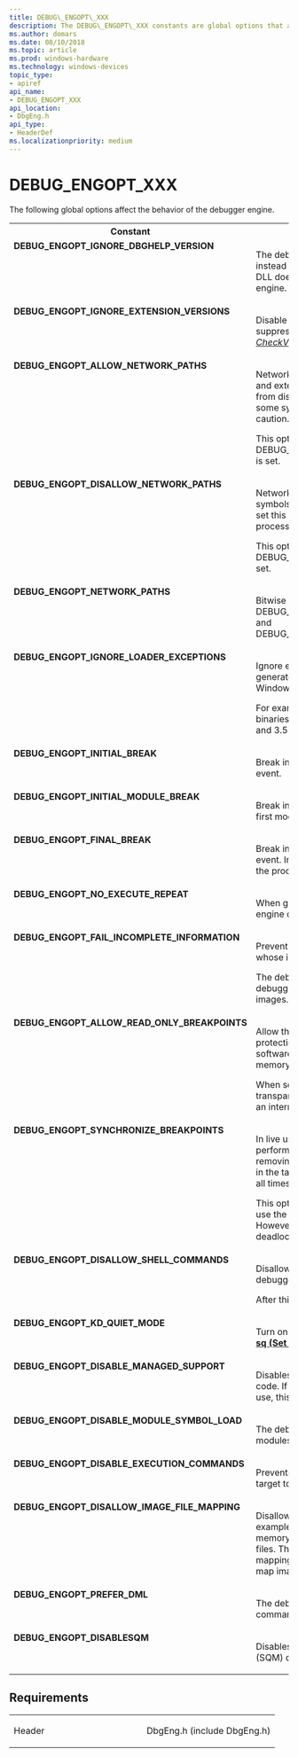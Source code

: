 ```yaml
---
title: DEBUG\_ENGOPT\_XXX
description: The DEBUG\_ENGOPT\_XXX constants are global options that affect the behavior of the debugger engine.
ms.author: domars
ms.date: 08/10/2018
ms.topic: article
ms.prod: windows-hardware
ms.technology: windows-devices
topic_type:
- apiref
api_name:
- DEBUG_ENGOPT_XXX
api_location:
- DbgEng.h
api_type:
- HeaderDef
ms.localizationpriority: medium
---
```


# DEBUG\_ENGOPT\_XXX

The following global options affect the behavior of the debugger engine.
<table>
<tr>
<th>Constant</th>
<th>Description</th>
</tr>
<tr VALIGN="top">
<td align="left" width="40%"><a id="DEBUG_ENGOPT_IGNORE_DBGHELP_VERSION"></a><a id="debug_engopt_ignore_dbghelp_version"></a><dl>
<dt><b>DEBUG_ENGOPT_IGNORE_DBGHELP_VERSION</b></dt>
</dl>
</td>
<td align="left" width="60%">
<p>The debugger engine generates a warning instead of an error if the version of the DbgHelp DLL does not match the version of the debugger engine.</p>
</td>
</tr>
<tr VALIGN="top">
<td align="left" width="40%"><a id="DEBUG_ENGOPT_IGNORE_EXTENSION_VERSIONS"></a><a id="debug_engopt_ignore_extension_versions"></a><dl>
<dt><b>DEBUG_ENGOPT_IGNORE_EXTENSION_VERSIONS</b></dt>
</dl>
</td>
<td align="left" width="60%">
<p>Disable version checking for extensions.  This suppresses the debugger engine's call to <a href="checkversion.md"><i>CheckVersion</i></a>.</p>
</td>
</tr>
<tr VALIGN="top">
<td align="left" width="40%"><a id="DEBUG_ENGOPT_ALLOW_NETWORK_PATHS"></a><a id="debug_engopt_allow_network_paths"></a><dl>
<dt><b>DEBUG_ENGOPT_ALLOW_NETWORK_PATHS</b></dt>
</dl>
</td>
<td align="left" width="60%">
<p>Network shares can be used for loading symbols and extensions. This option prevents the engine from disallowing network paths when debugging some system processes and should be used with caution.</p>
<p>This option cannot be set if DEBUG_ENGOPT_DISALLOW_NETWORK_PATHS is set.</p>
</td>
</tr>
<tr VALIGN="top">
<td align="left" width="40%"><a id="DEBUG_ENGOPT_DISALLOW_NETWORK_PATHS"></a><a id="debug_engopt_disallow_network_paths"></a><dl>
<dt><b>DEBUG_ENGOPT_DISALLOW_NETWORK_PATHS</b></dt>
</dl>
</td>
<td align="left" width="60%">
<p>Network shares cannot be used for loading symbols and extensions. The engine attempts to set this option when debugging some system processes.</p>
<p>This option cannot be set if DEBUG_ENGOPT_ALLOW_NETWORK_PATHS is set.</p>
</td>
</tr>
<tr VALIGN="top">
<td align="left" width="40%"><a id="DEBUG_ENGOPT_NETWORK_PATHS"></a><a id="debug_engopt_network_paths"></a><dl>
<dt><b>DEBUG_ENGOPT_NETWORK_PATHS</b></dt>
</dl>
</td>
<td align="left" width="60%">
<p>Bitwise OR of DEBUG_ENGOPT_ALLOW_NETWORK_PATHS and DEBUG_ENGOPT_DISALLOW_NETWORK_PATHS.</p>
</td>
</tr>
<tr VALIGN="top">
<td align="left" width="40%"><a id="DEBUG_ENGOPT_IGNORE_LOADER_EXCEPTIONS"></a><a id="debug_engopt_ignore_loader_exceptions"></a><dl>
<dt><b>DEBUG_ENGOPT_IGNORE_LOADER_EXCEPTIONS</b></dt>
</dl>
</td>
<td align="left" width="60%">
<p>Ignore expected first-chance exceptions that are generated by the loader in certain versions of Windows.</p>
<p>For example, this option allows Windows 3.51 binaries to run when debugging Windows 3.1 and 3.5 systems.</p>
</td>
</tr>
<tr VALIGN="top">
<td align="left" width="40%"><a id="DEBUG_ENGOPT_INITIAL_BREAK"></a><a id="debug_engopt_initial_break"></a><dl>
<dt><b>DEBUG_ENGOPT_INITIAL_BREAK</b></dt>
</dl>
</td>
<td align="left" width="60%">
<p>Break into the debugger at the target's initial event.</p>
</td>
</tr>
<tr VALIGN="top">
<td align="left" width="40%"><a id="DEBUG_ENGOPT_INITIAL_MODULE_BREAK"></a><a id="debug_engopt_initial_module_break"></a><dl>
<dt><b>DEBUG_ENGOPT_INITIAL_MODULE_BREAK</b></dt>
</dl>
</td>
<td align="left" width="60%">
<p>Break into the debugger when the target loads its first module.</p>
</td>
</tr>
<tr VALIGN="top">
<td align="left" width="40%"><a id="DEBUG_ENGOPT_FINAL_BREAK"></a><a id="debug_engopt_final_break"></a><dl>
<dt><b>DEBUG_ENGOPT_FINAL_BREAK</b></dt>
</dl>
</td>
<td align="left" width="60%">
<p>Break into the debugger at the target's final event. In a live user-mode target, this is when the process exits. It has no effect in kernel mode.</p>
</td>
</tr>
<tr VALIGN="top">
<td align="left" width="40%"><a id="DEBUG_ENGOPT_NO_EXECUTE_REPEAT"></a><a id="debug_engopt_no_execute_repeat"></a><dl>
<dt><b>DEBUG_ENGOPT_NO_EXECUTE_REPEAT</b></dt>
</dl>
</td>
<td align="left" width="60%">
<p>When given an empty command, the debugger engine does not repeat the last command.</p>
</td>
</tr>
<tr VALIGN="top">
<td align="left" width="40%"><a id="DEBUG_ENGOPT_FAIL_INCOMPLETE_INFORMATION"></a><a id="debug_engopt_fail_incomplete_information"></a><dl>
<dt><b>DEBUG_ENGOPT_FAIL_INCOMPLETE_INFORMATION</b></dt>
</dl>
</td>
<td align="left" width="60%">
<p>Prevent the debugger from loading modules whose images cannot be mapped.</p>
<p>The debugger attempts to load images when debugging minidumps that do not contain images.</p>
</td>
</tr>
<tr VALIGN="top">
<td align="left" width="40%"><a id="DEBUG_ENGOPT_ALLOW_READ_ONLY_BREAKPOINTS"></a><a id="debug_engopt_allow_read_only_breakpoints"></a><dl>
<dt><b>DEBUG_ENGOPT_ALLOW_READ_ONLY_BREAKPOINTS</b></dt>
</dl>
</td>
<td align="left" width="60%">
<p>Allow the debugger engine to manipulate page protections on the target to allow for setting software breakpoints in a read-only section of memory.</p>
<p>When setting software breakpoints, the engine transparently alters the target's memory to insert an interrupt instruction.</p>
</td>
</tr>
<tr VALIGN="top">
<td align="left" width="40%"><a id="DEBUG_ENGOPT_SYNCHRONIZE_BREAKPOINTS"></a><a id="debug_engopt_synchronize_breakpoints"></a><dl>
<dt><b>DEBUG_ENGOPT_SYNCHRONIZE_BREAKPOINTS</b></dt>
</dl>
</td>
<td align="left" width="60%">
<p>In live user-mode debugging, the engine  performs extra work when inserting and removing breakpoints to ensure that all <a href="controlling_threads_and_processes.md#threads">threads</a> in the target have a consistent breakpoint state at all times.</p>
<p>This option is useful when multiple threads can use the code for which the breakpoint is set. However, it can introduce the possibility of deadlocks.</p>
</td>
</tr>
<tr VALIGN="top">
<td align="left" width="40%"><a id="DEBUG_ENGOPT_DISALLOW_SHELL_COMMANDS"></a><a id="debug_engopt_disallow_shell_commands"></a><dl>
<dt><b>DEBUG_ENGOPT_DISALLOW_SHELL_COMMANDS</b></dt>
</dl>
</td>
<td align="left" width="60%">
<p>Disallow executing shell commands through the debugger.</p>
<p>After this option has been set, it cannot be unset.</p>
</td>
</tr>
<tr VALIGN="top">
<td align="left" width="40%"><a id="DEBUG_ENGOPT_KD_QUIET_MODE"></a><a id="debug_engopt_kd_quiet_mode"></a><dl>
<dt><b>DEBUG_ENGOPT_KD_QUIET_MODE</b></dt>
</dl>
</td>
<td align="left" width="60%">
<p>Turn on quiet mode. For more information, see <a href="sq__set_quiet_mode_.md"><b>sq (Set Quiet Mode)</b></a>. </p>
</td>
</tr>
<tr VALIGN="top">
<td align="left" width="40%"><a id="DEBUG_ENGOPT_DISABLE_MANAGED_SUPPORT"></a><a id="debug_engopt_disable_managed_support"></a><dl>
<dt><b>DEBUG_ENGOPT_DISABLE_MANAGED_SUPPORT</b></dt>
</dl>
</td>
<td align="left" width="60%">
<p>Disables debugger engine support for managed code. If support for managed code is already in use, this option has no effect.</p>
</td>
</tr>
<tr VALIGN="top">
<td align="left" width="40%"><a id="DEBUG_ENGOPT_DISABLE_MODULE_SYMBOL_LOAD"></a><a id="debug_engopt_disable_module_symbol_load"></a><dl>
<dt><b>DEBUG_ENGOPT_DISABLE_MODULE_SYMBOL_LOAD</b></dt>
</dl>
</td>
<td align="left" width="60%">
<p>The debugger does not load symbols for modules that are loaded while this flag is set.</p>
</td>
</tr>
<tr VALIGN="top">
<td align="left" width="40%"><a id="DEBUG_ENGOPT_DISABLE_EXECUTION_COMMANDS"></a><a id="debug_engopt_disable_execution_commands"></a><dl>
<dt><b>DEBUG_ENGOPT_DISABLE_EXECUTION_COMMANDS</b></dt>
</dl>
</td>
<td align="left" width="60%">
<p>Prevents any commands that would cause the target to begin executing.</p>
</td>
</tr>
<tr VALIGN="top">
<td align="left" width="40%"><a id="DEBUG_ENGOPT_DISALLOW_IMAGE_FILE_MAPPING"></a><a id="debug_engopt_disallow_image_file_mapping"></a><dl>
<dt><b>DEBUG_ENGOPT_DISALLOW_IMAGE_FILE_MAPPING</b></dt>
</dl>
</td>
<td align="left" width="60%">
<p>Disallows mapping of image files from disk. For example, this option disallows image mapping for memory
content during debugging of minidump files.
 This option does not affect existing mappings; it affects only subsequent attempts to map image files.</p>
</td>
</tr>
<tr VALIGN="top">
<td align="left" width="40%"><a id="DEBUG_ENGOPT_PREFER_DML"></a><a id="debug_engopt_prefer_dml"></a><dl>
<dt><b>DEBUG_ENGOPT_PREFER_DML</b></dt>
</dl>
</td>
<td align="left" width="60%">
<p>The debugger runs DML-enhanced versions of commands
and operations by default.</p>
</td>
</tr>
<tr VALIGN="top">
<td align="left" width="40%"><a id="DEBUG_ENGOPT_DISABLESQM"></a><a id="debug_engopt_disablesqm"></a><dl>
<dt><b>DEBUG_ENGOPT_DISABLESQM</b></dt>
</dl>
</td>
<td align="left" width="60%">
<p>Disables upload of Software Quality Metrics (SQM) data.</p>
</td>
</tr>
</table>


Requirements
------------

<table>
<colgroup>
<col width="50%" />
<col width="50%" />
</colgroup>
<tbody>
<tr class="odd">
<td align="left"><p>Header</p></td>
<td align="left">DbgEng.h (include DbgEng.h)</td>
</tr>
</tbody>
</table>

 
